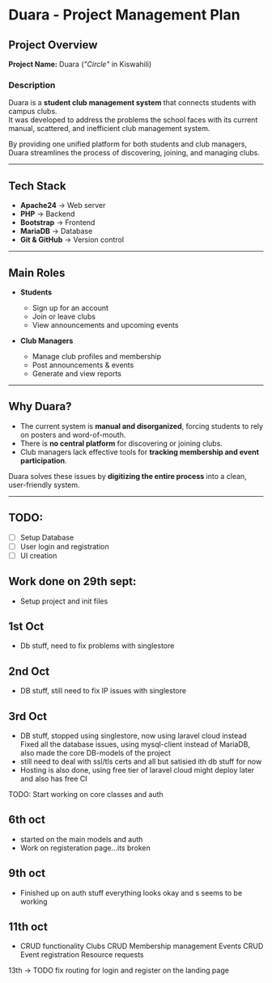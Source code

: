 # Duara - Project Management Plan

## Project Overview
**Project Name:** Duara (*"Circle"* in Kiswahili)

###  Description
Duara is a **student club management system** that connects students with campus clubs.  
It was developed to address the problems the school faces with its current manual, scattered, and inefficient club management system.  

By providing one unified platform for both students and club managers, Duara streamlines the process of discovering, joining, and managing clubs.

---

## Tech Stack
- **Apache24** → Web server  
- **PHP** → Backend  
- **Bootstrap** → Frontend  
- **MariaDB** → Database  
- **Git & GitHub** → Version control  

---

## Main Roles

- **Students**
  - Sign up for an account  
  - Join or leave clubs  
  - View announcements and upcoming events  

- **Club Managers**
  - Manage club profiles and membership  
  - Post announcements & events  
  - Generate and view reports  

---

## Why Duara?

- The current system is **manual and disorganized**, forcing students to rely on posters and word-of-mouth.  
- There is **no central platform** for discovering or joining clubs.  
- Club managers lack effective tools for **tracking membership and event participation**.  

 Duara solves these issues by **digitizing the entire process** into a clean, user-friendly system.  

---
## TODO:
- [ ] Setup Database
- [ ] User login and registration
- [ ] UI creation

## Work done on 29th sept:
- Setup project and init files

## 1st Oct
- Db stuff, need to fix problems with singlestore

## 2nd Oct
- DB stuff,
still need to fix IP issues with singlestore
## 3rd Oct
- DB stuff, stopped using singlestore, now using laravel cloud instead
Fixed all the database issues, using mysql-client instead of MariaDB, also made the core DB-models of the project
- still need to deal with ssl/tls certs and all but satisied ith db stuff for now
- Hosting is also done, using free tier of laravel cloud might deploy later and also has free CI

TODO: Start working on core classes and auth

## 6th oct
- started on the main models and auth
- Work on registeration page...its broken

## 9th oct
- Finished up on auth stuff everything looks okay and s
seems to be working

## 11th oct
- CRUD functionality
Clubs CRUD
Membership management
Events CRUD
Event registration
Resource requests


13th -> TODO fix routing for login and register on the landing page

